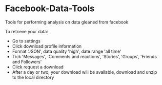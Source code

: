 # Facebook-Data-Tools
Tools for performing analysis on data gleaned from facebook

To retrieve your data:
  - Go to settings
  - Click download profile information 
  - Format 'JSON', data quality 'high', date range 'all time'
  - Tick 'Messages', 'Comments and reactions', 'Stories', 'Groups', 'Friends and Followers'
  - Click request a download
  - After a day or two, your download will be available, download and unzip to the local directory
